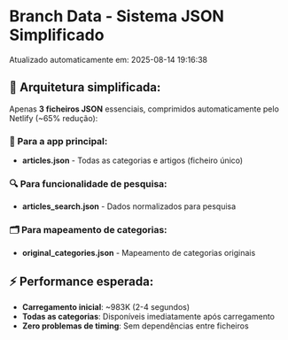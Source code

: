 # Branch Data - Sistema JSON Simplificado
Atualizado automaticamente em: 2025-08-14 19:16:38

## 🎯 Arquitetura simplificada:
Apenas **3 ficheiros JSON** essenciais, comprimidos automaticamente pelo Netlify (~65% redução):

### 📱 Para a app principal:
- **articles.json** - Todas as categorias e artigos (ficheiro único)

### 🔍 Para funcionalidade de pesquisa:
- **articles_search.json** - Dados normalizados para pesquisa

### 🗂️ Para mapeamento de categorias:
- **original_categories.json** - Mapeamento de categorias originais

## ⚡ Performance esperada:
- **Carregamento inicial**: ~983K (2-4 segundos)
- **Todas as categorias**: Disponíveis imediatamente após carregamento
- **Zero problemas de timing**: Sem dependências entre ficheiros
